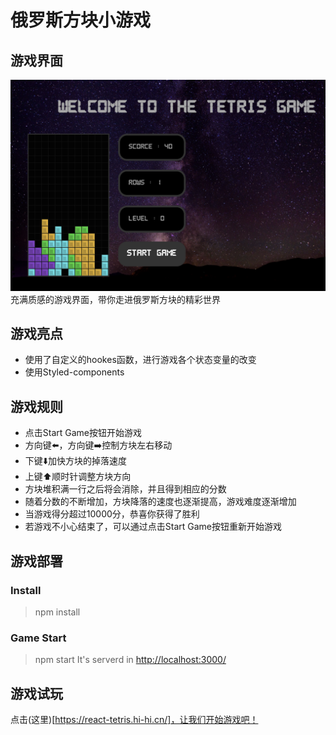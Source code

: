 # 俄罗斯方块小游戏

## 游戏界面
![Tetris](https://github.com/caohuijun2018/react-tetris/blob/main/src/view.png)
充满质感的游戏界面，带你走进俄罗斯方块的精彩世界

## 游戏亮点
* 使用了自定义的hookes函数，进行游戏各个状态变量的改变
* 使用Styled-components

## 游戏规则
* 点击Start Game按钮开始游戏
* 方向键⬅️，方向键➡️控制方块左右移动
* 下键⬇️加快方块的掉落速度
* 上键⬆️顺时针调整方块方向
* 方块堆积满一行之后将会消除，并且得到相应的分数
* 随着分数的不断增加，方块降落的速度也逐渐提高，游戏难度逐渐增加
* 当游戏得分超过10000分，恭喜你获得了胜利
* 若游戏不小心结束了，可以通过点击Start Game按钮重新开始游戏

## 游戏部署
### Install
 > npm install

### Game Start
 > npm start
It's serverd in [http://localhost:3000/](http://localhost:3000/)

## 游戏试玩
 点击(这里)[https://react-tetris.hi-hi.cn/]，让我们开始游戏吧！
